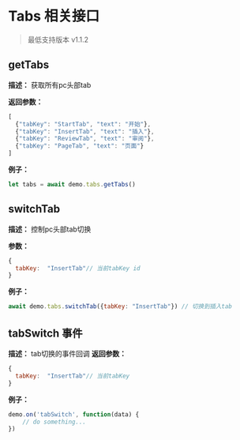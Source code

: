 # Tabs 相关接口

> 最低支持版本 v1.1.2

## getTabs

**描述：** 获取所有pc头部tab

**返回参数：**
```javascript
[
  {"tabKey": "StartTab", "text": "开始"},
  {"tabKey": "InsertTab", "text": "插入"},
  {"tabKey": "ReviewTab", "text": "审阅"},
  {"tabKey": "PageTab", "text": "页面"}
]
```

**例子：**
```javascript
let tabs = await demo.tabs.getTabs()
```

## switchTab

**描述：** 控制pc头部tab切换

**参数：**
```javascript
{
  tabKey:  "InsertTab"// 当前tabKey id
}
```

**例子：**
```javascript
await demo.tabs.switchTab({tabKey: "InsertTab"}) // 切换到插入tab
```

## tabSwitch 事件
**描述：** tab切换的事件回调
**返回参数：**
```javascript
{
  tabKey:  "InsertTab"// 当前tabKey
}
```
**例子：**
```javascript
demo.on('tabSwitch', function(data) {
    // do something...
})
```
